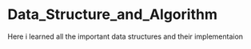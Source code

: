# Data_Structure_and_Algorithm
Here i learned  all the important data structures and their implementaion
